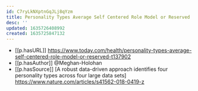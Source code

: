 ```yaml
---
id: C7ryLkNXptnGqJLj8qYzm
title: Personality Types Average Self Centered Role Model or Reserved
desc: ''
updated: 1635726408992
created: 1635725847132
---
```



- [[p.hasURL]] https://www.today.com/health/personality-types-average-self-centered-role-model-or-reserved-t137902
- [[p.hasAuthor]] @Meghan-Holohan
- [[p.hasSource]] [A robust data-driven approach identifies four personality types across four large data sets] https://www.nature.com/articles/s41562-018-0419-z
